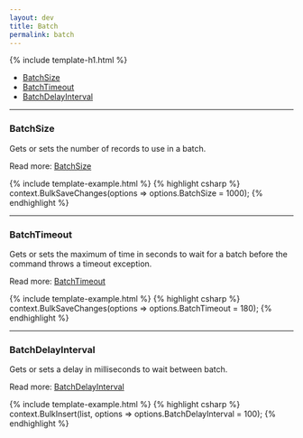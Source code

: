```yaml
---
layout: dev
title: Batch
permalink: batch
---
```


{% include template-h1.html %}

- [BatchSize](#batchsize)
- [BatchTimeout](#batchtimeout)
- [BatchDelayInterval](#batchDelayInterval)

---

### BatchSize
Gets or sets the number of records to use in a batch.

Read more: [BatchSize](batch-size)

{% include template-example.html %} 
{% highlight csharp %}
context.BulkSaveChanges(options => options.BatchSize = 1000);
{% endhighlight %}

---

### BatchTimeout
Gets or sets the maximum of time in seconds to wait for a batch before the command throws a timeout exception.

Read more: [BatchTimeout](batch-timeout)

{% include template-example.html %} 
{% highlight csharp %}
context.BulkSaveChanges(options => options.BatchTimeout = 180);
{% endhighlight %}

---

### BatchDelayInterval
Gets or sets a delay in milliseconds to wait between batch.

Read more: [BatchDelayInterval](batch-delay-interval)

{% include template-example.html %} 
{% highlight csharp %}
context.BulkInsert(list, options => options.BatchDelayInterval = 100);
{% endhighlight %}